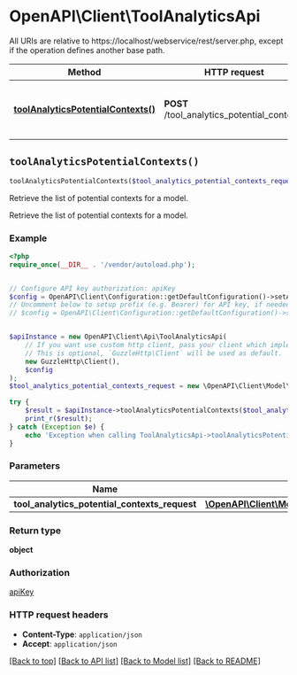# OpenAPI\Client\ToolAnalyticsApi

All URIs are relative to https://localhost/webservice/rest/server.php, except if the operation defines another base path.

| Method | HTTP request | Description |
| ------------- | ------------- | ------------- |
| [**toolAnalyticsPotentialContexts()**](ToolAnalyticsApi.md#toolAnalyticsPotentialContexts) | **POST** /tool_analytics_potential_contexts | Retrieve the list of potential contexts for a model. |


## `toolAnalyticsPotentialContexts()`

```php
toolAnalyticsPotentialContexts($tool_analytics_potential_contexts_request): object
```

Retrieve the list of potential contexts for a model.

Retrieve the list of potential contexts for a model.

### Example

```php
<?php
require_once(__DIR__ . '/vendor/autoload.php');


// Configure API key authorization: apiKey
$config = OpenAPI\Client\Configuration::getDefaultConfiguration()->setApiKey('Authorization', 'YOUR_API_KEY');
// Uncomment below to setup prefix (e.g. Bearer) for API key, if needed
// $config = OpenAPI\Client\Configuration::getDefaultConfiguration()->setApiKeyPrefix('Authorization', 'Bearer');


$apiInstance = new OpenAPI\Client\Api\ToolAnalyticsApi(
    // If you want use custom http client, pass your client which implements `GuzzleHttp\ClientInterface`.
    // This is optional, `GuzzleHttp\Client` will be used as default.
    new GuzzleHttp\Client(),
    $config
);
$tool_analytics_potential_contexts_request = new \OpenAPI\Client\Model\ToolAnalyticsPotentialContextsRequest(); // \OpenAPI\Client\Model\ToolAnalyticsPotentialContextsRequest

try {
    $result = $apiInstance->toolAnalyticsPotentialContexts($tool_analytics_potential_contexts_request);
    print_r($result);
} catch (Exception $e) {
    echo 'Exception when calling ToolAnalyticsApi->toolAnalyticsPotentialContexts: ', $e->getMessage(), PHP_EOL;
}
```

### Parameters

| Name | Type | Description  | Notes |
| ------------- | ------------- | ------------- | ------------- |
| **tool_analytics_potential_contexts_request** | [**\OpenAPI\Client\Model\ToolAnalyticsPotentialContextsRequest**](../Model/ToolAnalyticsPotentialContextsRequest.md)|  | |

### Return type

**object**

### Authorization

[apiKey](../../README.md#apiKey)

### HTTP request headers

- **Content-Type**: `application/json`
- **Accept**: `application/json`

[[Back to top]](#) [[Back to API list]](../../README.md#endpoints)
[[Back to Model list]](../../README.md#models)
[[Back to README]](../../README.md)
